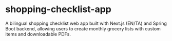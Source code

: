 # shopping-checklist-app
A bilingual shopping checklist web app built with Next.js (EN/TA) and Spring Boot backend, allowing users to create monthly grocery lists with custom items and downloadable PDFs.
